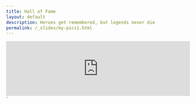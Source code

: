 ```yaml
---
title: Hall of Fame
layout: default
description: Heroes get remembered, but legends never die
permalink: /_slides/my-pics1.html
---
```

<iframe class="slideshow-iframe" src="https://sportsfamily.club/_slides/my-pics1.html"
style="width:100%" frameborder="0" scrolling="no" onload="resizeIframe(this)"></iframe>`
